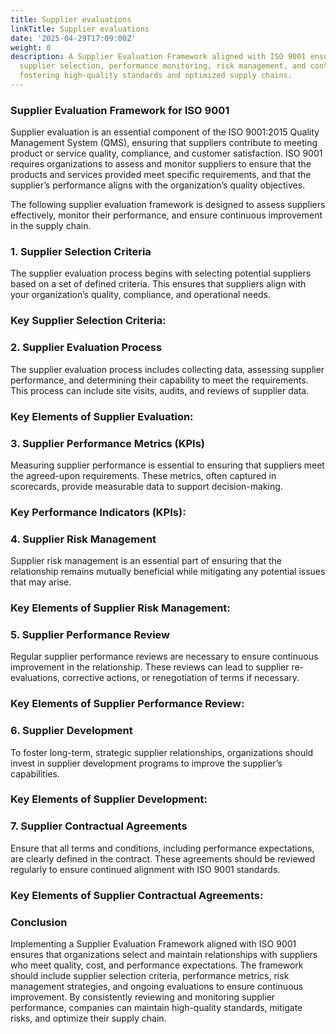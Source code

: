 ```yaml
---
title: Supplier evaluations
linkTitle: Supplier evaluations
date: '2025-04-29T17:09:00Z'
weight: 0
description: A Supplier Evaluation Framework aligned with ISO 9001 ensures effective
  supplier selection, performance monitoring, risk management, and continuous improvement,
  fostering high-quality standards and optimized supply chains.
---
```



### Supplier Evaluation Framework for ISO 9001

Supplier evaluation is an essential component of the ISO 9001:2015 Quality Management System (QMS), ensuring that suppliers contribute to meeting product or service quality, compliance, and customer satisfaction. ISO 9001 requires organizations to assess and monitor suppliers to ensure that the products and services provided meet specific requirements, and that the supplier’s performance aligns with the organization’s quality objectives.

The following supplier evaluation framework is designed to assess suppliers effectively, monitor their performance, and ensure continuous improvement in the supply chain.

<!-- Unsupported block type: divider -->

### 1. Supplier Selection Criteria

The supplier evaluation process begins with selecting potential suppliers based on a set of defined criteria. This ensures that suppliers align with your organization’s quality, compliance, and operational needs.

### Key Supplier Selection Criteria:

<!-- Unsupported block type: divider -->

### 2. Supplier Evaluation Process

The supplier evaluation process includes collecting data, assessing supplier performance, and determining their capability to meet the requirements. This process can include site visits, audits, and reviews of supplier data.

### Key Elements of Supplier Evaluation:

<!-- Unsupported block type: divider -->

### 3. Supplier Performance Metrics (KPIs)

Measuring supplier performance is essential to ensuring that suppliers meet the agreed-upon requirements. These metrics, often captured in scorecards, provide measurable data to support decision-making.

### Key Performance Indicators (KPIs):

<!-- Unsupported block type: divider -->

### 4. Supplier Risk Management

Supplier risk management is an essential part of ensuring that the relationship remains mutually beneficial while mitigating any potential issues that may arise.

### Key Elements of Supplier Risk Management:

<!-- Unsupported block type: divider -->

### 5. Supplier Performance Review

Regular supplier performance reviews are necessary to ensure continuous improvement in the relationship. These reviews can lead to supplier re-evaluations, corrective actions, or renegotiation of terms if necessary.

### Key Elements of Supplier Performance Review:

<!-- Unsupported block type: divider -->

### 6. Supplier Development

To foster long-term, strategic supplier relationships, organizations should invest in supplier development programs to improve the supplier’s capabilities.

### Key Elements of Supplier Development:

<!-- Unsupported block type: divider -->

### 7. Supplier Contractual Agreements

Ensure that all terms and conditions, including performance expectations, are clearly defined in the contract. These agreements should be reviewed regularly to ensure continued alignment with ISO 9001 standards.

### Key Elements of Supplier Contractual Agreements:

<!-- Unsupported block type: divider -->

### Conclusion

Implementing a Supplier Evaluation Framework aligned with ISO 9001 ensures that organizations select and maintain relationships with suppliers who meet quality, cost, and performance expectations. The framework should include supplier selection criteria, performance metrics, risk management strategies, and ongoing evaluations to ensure continuous improvement. By consistently reviewing and monitoring supplier performance, companies can maintain high-quality standards, mitigate risks, and optimize their supply chain.